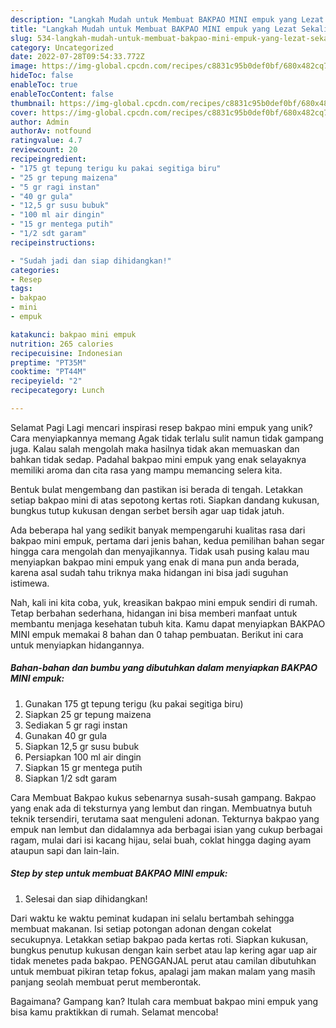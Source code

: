 ```yaml
---
description: "Langkah Mudah untuk Membuat BAKPAO MINI empuk yang Lezat Sekali"
title: "Langkah Mudah untuk Membuat BAKPAO MINI empuk yang Lezat Sekali"
slug: 534-langkah-mudah-untuk-membuat-bakpao-mini-empuk-yang-lezat-sekali
category: Uncategorized
date: 2022-07-28T09:54:33.772Z
image: https://img-global.cpcdn.com/recipes/c8831c95b0def0bf/680x482cq70/bakpao-mini-empuk-foto-resep-utama.jpg
hideToc: false
enableToc: true
enableTocContent: false
thumbnail: https://img-global.cpcdn.com/recipes/c8831c95b0def0bf/680x482cq70/bakpao-mini-empuk-foto-resep-utama.jpg
cover: https://img-global.cpcdn.com/recipes/c8831c95b0def0bf/680x482cq70/bakpao-mini-empuk-foto-resep-utama.jpg
author: Admin
authorAv: notfound
ratingvalue: 4.7
reviewcount: 20
recipeingredient:
- "175 gt tepung terigu ku pakai segitiga biru"
- "25 gr tepung maizena"
- "5 gr ragi instan"
- "40 gr gula"
- "12,5 gr susu bubuk"
- "100 ml air dingin"
- "15 gr mentega putih"
- "1/2 sdt garam"
recipeinstructions:

- "Sudah jadi dan siap dihidangkan!"
categories:
- Resep
tags:
- bakpao
- mini
- empuk

katakunci: bakpao mini empuk 
nutrition: 265 calories
recipecuisine: Indonesian
preptime: "PT35M"
cooktime: "PT44M"
recipeyield: "2"
recipecategory: Lunch

---
```



Selamat Pagi Lagi mencari inspirasi resep bakpao mini empuk yang unik? Cara menyiapkannya memang Agak tidak terlalu sulit namun tidak gampang juga. Kalau salah mengolah maka hasilnya tidak akan memuaskan dan bahkan tidak sedap. Padahal bakpao mini empuk yang enak selayaknya memiliki aroma dan cita rasa yang mampu memancing selera kita.


Bentuk bulat mengembang dan pastikan isi berada di tengah. Letakkan setiap bakpao mini di atas sepotong kertas roti. Siapkan dandang kukusan, bungkus tutup kukusan dengan serbet bersih agar uap tidak jatuh.

Ada beberapa hal yang sedikit banyak mempengaruhi kualitas rasa dari bakpao mini empuk, pertama dari jenis bahan, kedua pemilihan bahan segar hingga cara mengolah dan menyajikannya. Tidak usah pusing kalau mau menyiapkan bakpao mini empuk yang enak di mana pun anda berada, karena asal sudah tahu triknya maka hidangan ini bisa jadi suguhan istimewa.


Nah, kali ini kita coba, yuk, kreasikan bakpao mini empuk sendiri di rumah. Tetap berbahan sederhana, hidangan ini bisa memberi manfaat untuk membantu menjaga kesehatan tubuh kita. Kamu dapat menyiapkan BAKPAO MINI empuk memakai 8 bahan dan 0 tahap pembuatan. Berikut ini cara untuk menyiapkan hidangannya.

<!--inarticleads1-->

##### Bahan-bahan dan bumbu yang dibutuhkan dalam menyiapkan BAKPAO MINI empuk:

1. Gunakan 175 gt tepung terigu (ku pakai segitiga biru)
1. Siapkan 25 gr tepung maizena
1. Sediakan 5 gr ragi instan
1. Gunakan 40 gr gula
1. Siapkan 12,5 gr susu bubuk
1. Persiapkan 100 ml air dingin
1. Siapkan 15 gr mentega putih
1. Siapkan 1/2 sdt garam


Cara Membuat Bakpao kukus sebenarnya susah-susah gampang. Bakpao yang enak ada di teksturnya yang lembut dan ringan. Membuatnya butuh teknik tersendiri, terutama saat menguleni adonan. Tekturnya bakpao yang empuk nan lembut dan didalamnya ada berbagai isian yang cukup berbagai ragam, mulai dari isi kacang hijau, selai buah, coklat hingga daging ayam ataupun sapi dan lain-lain. 

<!--inarticleads2-->

##### Step by step untuk membuat BAKPAO MINI empuk:


1. Selesai dan siap dihidangkan!

Dari waktu ke waktu peminat kudapan ini selalu bertambah sehingga membuat makanan. Isi setiap potongan adonan dengan cokelat secukupnya. Letakkan setiap bakpao pada kertas roti. Siapkan kukusan, bungkus penutup kukusan dengan kain serbet atau lap kering agar uap air tidak menetes pada bakpao. PENGGANJAL perut atau camilan dibutuhkan untuk membuat pikiran tetap fokus, apalagi jam makan malam yang masih panjang seolah membuat perut memberontak. 

Bagaimana? Gampang kan? Itulah cara membuat bakpao mini empuk yang bisa kamu praktikkan di rumah. Selamat mencoba!
